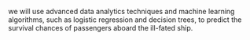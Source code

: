 we will use advanced data analytics techniques and machine learning algorithms, such as logistic regression and decision trees, to predict the survival chances of passengers aboard the ill-fated ship.
